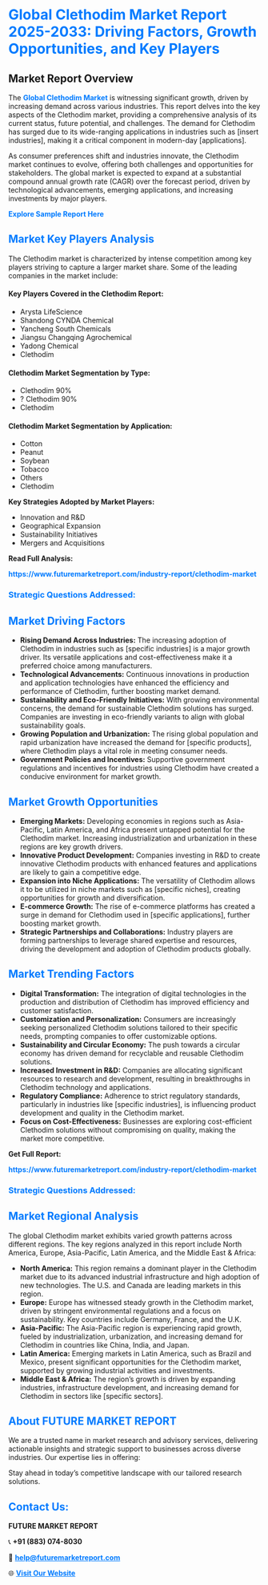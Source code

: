 <h1 style="color: #007BFF;">Global Clethodim Market Report 2025-2033: Driving Factors, Growth Opportunities, and Key Players</h1>

<section id="overview">
<h2>Market Report Overview</h2>
<p>The <a href="https://www.futuremarketreport.com/industry-report/clethodim-market" style="color: #007BFF; text-decoration: none;"><strong>Global Clethodim Market</strong></a> is witnessing significant growth, driven by increasing demand across various industries. This report delves into the key aspects of the Clethodim market, providing a comprehensive analysis of its current status, future potential, and challenges. The demand for Clethodim has surged due to its wide-ranging applications in industries such as [insert industries], making it a critical component in modern-day [applications].</p>
<p>As consumer preferences shift and industries innovate, the Clethodim market continues to evolve, offering both challenges and opportunities for stakeholders. The global market is expected to expand at a substantial compound annual growth rate (CAGR) over the forecast period, driven by technological advancements, emerging applications, and increasing investments by major players.</p>
</section>

<section id="overview">
<p><a href="https://www.futuremarketreport.com/request-sample/reportId=27609" style="color: #007BFF; text-decoration: none;"><strong>Explore Sample Report Here</strong></a></p>
</section>

<section id="key-players">
<h2 style="color: #007BFF;">Market Key Players Analysis</h2>
<p>The Clethodim market is characterized by intense competition among key players striving to capture a larger market share. Some of the leading companies in the market include:</p>
<h4>Key Players Covered in the Clethodim Report:</h4>
<ul><li>Arysta LifeScience</li><li>Shandong CYNDA Chemical</li><li>Yancheng South Chemicals</li><li>Jiangsu Changqing Agrochemical</li><li>Yadong Chemical</li><li>Clethodim</li></ul>
<h4>Clethodim Market Segmentation by Type:</h4>
<ul><li>Clethodim 90%</li><li>? Clethodim 90%</li><li>Clethodim</li></ul>

<h4>Clethodim Market Segmentation by Application:</h4>
<ul><li>Cotton</li><li>Peanut</li><li>Soybean</li><li>Tobacco</li><li>Others</li><li>Clethodim</li></ul>
<p><strong>Key Strategies Adopted by Market Players:</strong></p>
<ul>
<li>Innovation and R&D</li>
<li>Geographical Expansion</li>
<li>Sustainability Initiatives</li>
<li>Mergers and Acquisitions</li>
</ul>
</section>

<section>
<p><strong>Read Full Analysis: </strong></p><a href="https://www.futuremarketreport.com/industry-report/clethodim-market" style="color: #007BFF; text-decoration: none;"><strong>https://www.futuremarketreport.com/industry-report/clethodim-market</strong></a>
<h3 style="color: #007BFF;">Strategic Questions Addressed:</h3>
</section>

<section id="driving-factors">
<h2 style="color: #007BFF;">Market Driving Factors</h2>
<ul>
<li><strong>Rising Demand Across Industries:</strong> The increasing adoption of Clethodim in industries such as [specific industries] is a major growth driver. Its versatile applications and cost-effectiveness make it a preferred choice among manufacturers.</li>
<li><strong>Technological Advancements:</strong> Continuous innovations in production and application technologies have enhanced the efficiency and performance of Clethodim, further boosting market demand.</li>
<li><strong>Sustainability and Eco-Friendly Initiatives:</strong> With growing environmental concerns, the demand for sustainable Clethodim solutions has surged. Companies are investing in eco-friendly variants to align with global sustainability goals.</li>
<li><strong>Growing Population and Urbanization:</strong> The rising global population and rapid urbanization have increased the demand for [specific products], where Clethodim plays a vital role in meeting consumer needs.</li>
<li><strong>Government Policies and Incentives:</strong> Supportive government regulations and incentives for industries using Clethodim have created a conducive environment for market growth.</li>
</ul>
</section>

<section id="growth-opportunities">
<h2 style="color: #007BFF;">Market Growth Opportunities</h2>
<ul>
<li><strong>Emerging Markets:</strong> Developing economies in regions such as Asia-Pacific, Latin America, and Africa present untapped potential for the Clethodim market. Increasing industrialization and urbanization in these regions are key growth drivers.</li>
<li><strong>Innovative Product Development:</strong> Companies investing in R&D to create innovative Clethodim products with enhanced features and applications are likely to gain a competitive edge.</li>
<li><strong>Expansion into Niche Applications:</strong> The versatility of Clethodim allows it to be utilized in niche markets such as [specific niches], creating opportunities for growth and diversification.</li>
<li><strong>E-commerce Growth:</strong> The rise of e-commerce platforms has created a surge in demand for Clethodim used in [specific applications], further boosting market growth.</li>
<li><strong>Strategic Partnerships and Collaborations:</strong> Industry players are forming partnerships to leverage shared expertise and resources, driving the development and adoption of Clethodim products globally.</li>
</ul>
</section>

<section id="trending-factors">
<h2 style="color: #007BFF;">Market Trending Factors</h2>
<ul>
<li><strong>Digital Transformation:</strong> The integration of digital technologies in the production and distribution of Clethodim has improved efficiency and customer satisfaction.</li>
<li><strong>Customization and Personalization:</strong> Consumers are increasingly seeking personalized Clethodim solutions tailored to their specific needs, prompting companies to offer customizable options.</li>
<li><strong>Sustainability and Circular Economy:</strong> The push towards a circular economy has driven demand for recyclable and reusable Clethodim solutions.</li>
<li><strong>Increased Investment in R&D:</strong> Companies are allocating significant resources to research and development, resulting in breakthroughs in Clethodim technology and applications.</li>
<li><strong>Regulatory Compliance:</strong> Adherence to strict regulatory standards, particularly in industries like [specific industries], is influencing product development and quality in the Clethodim market.</li>
<li><strong>Focus on Cost-Effectiveness:</strong> Businesses are exploring cost-efficient Clethodim solutions without compromising on quality, making the market more competitive.</li>
</ul>
</section>

<section>
<p><strong>Get Full Report: </strong></p><a href="https://www.futuremarketreport.com/industry-report/clethodim-market" style="color: #007BFF; text-decoration: none;"><strong>https://www.futuremarketreport.com/industry-report/clethodim-market</strong></a>
<h3 style="color: #007BFF;">Strategic Questions Addressed:</h3>
</section>


<section id="regional-analysis">
<h2 style="color: #007BFF;">Market Regional Analysis</h2>
<p>The global Clethodim market exhibits varied growth patterns across different regions. The key regions analyzed in this report include North America, Europe, Asia-Pacific, Latin America, and the Middle East & Africa:</p>
<ul>
<li><strong>North America:</strong> This region remains a dominant player in the Clethodim market due to its advanced industrial infrastructure and high adoption of new technologies. The U.S. and Canada are leading markets in this region.</li>
<li><strong>Europe:</strong> Europe has witnessed steady growth in the Clethodim market, driven by stringent environmental regulations and a focus on sustainability. Key countries include Germany, France, and the U.K.</li>
<li><strong>Asia-Pacific:</strong> The Asia-Pacific region is experiencing rapid growth, fueled by industrialization, urbanization, and increasing demand for Clethodim in countries like China, India, and Japan.</li>
<li><strong>Latin America:</strong> Emerging markets in Latin America, such as Brazil and Mexico, present significant opportunities for the Clethodim market, supported by growing industrial activities and investments.</li>
<li><strong>Middle East & Africa:</strong> The region’s growth is driven by expanding industries, infrastructure development, and increasing demand for Clethodim in sectors like [specific sectors].</li>
</ul>
</section>

<footer>
<h2 style="color: #007BFF;">About FUTURE MARKET REPORT</h2>
<p>We are a trusted name in market research and advisory services, delivering actionable insights and strategic support to businesses across diverse industries. Our expertise lies in offering:</p>

<p>Stay ahead in today’s competitive landscape with our tailored research solutions.</p>

<h2 style="color: #007BFF;">Contact Us:</h2>
<p><strong>FUTURE MARKET REPORT</strong></p>
<p>📞 <strong>+91 (883) 074-8030</strong></p>
<p>📧 <strong><a href="mailto:help@futuremarketreport.com" style="color: #007BFF;">help@futuremarketreport.com</a></strong></p>
<p>🌐 <strong><a href="https://www.futuremarketreport.com/" style="color: #007BFF;">Visit Our Website</a></strong></p>
</footer>